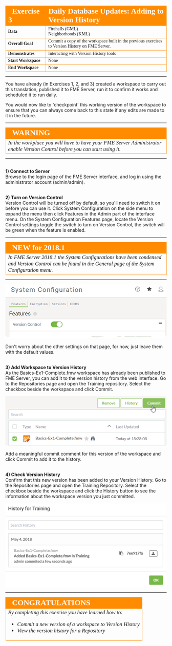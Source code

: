 <!--Exercise Section-->

<table style="border-spacing: 0px;border-collapse: collapse;font-family:serif">
<tr>
<td width=25% style="vertical-align:middle;background-color:darkorange;border: 2px solid darkorange">
<i class="fa fa-cogs fa-lg fa-pull-left fa-fw" style="color:white;padding-right: 12px;vertical-align:text-top"></i>
<span style="color:white;font-size:x-large;font-weight: bold">Exercise 3</span>
</td>
<td style="border: 2px solid darkorange;background-color:darkorange;color:white">
<span style="color:white;font-size:x-large;font-weight: bold">Daily Database Updates: Adding to Version History</span>
</td>
</tr>

<tr>
<td style="border: 1px solid darkorange; font-weight: bold">Data</td>
<td style="border: 1px solid darkorange">Firehalls (GML)<br>Neighborhoods (KML)</td>
</tr>

<tr>
<td style="border: 1px solid darkorange; font-weight: bold">Overall Goal</td>
<td style="border: 1px solid darkorange">Commit a copy of the workspace built in the previous exercises to Version History on FME Server.</td>
</tr>

<tr>
<td style="border: 1px solid darkorange; font-weight: bold">Demonstrates</td>
<td style="border: 1px solid darkorange">Interacting with Version History tools</td>
</tr>

<tr>
<td style="border: 1px solid darkorange; font-weight: bold">Start Workspace</td>
<td style="border: 1px solid darkorange">None</td>
</tr>

<tr>
<td style="border: 1px solid darkorange; font-weight: bold">End Workspace</td>
<td style="border: 1px solid darkorange">None</td>
</tr>

</table>

---

You have already (in Exercises 1, 2, and 3) created a workspace to carry out this translation, published it to FME Server, run it to confirm it works and scheduled it to run daily.

You would now like to 'checkpoint' this working version of the workspace to ensure that you can always come back to this state if any edits are made to it in the future.

---

<!--Warning Section--> 

<table style="border-spacing: 0px">
<tr>
<td style="vertical-align:middle;background-color:darkorange;border: 2px solid darkorange">
<i class="fa fa-exclamation-triangle fa-lg fa-pull-left fa-fw" style="color:white;padding-right: 12px;vertical-align:text-top"></i>
<span style="color:white;font-size:x-large;font-weight: bold;font-family:serif">WARNING</span>
</td>
</tr>

<tr>
<td style="border: 1px solid darkorange">
<span style="font-family:serif; font-style:italic; font-size:larger">
In the workplace you will have to have your FME Server Administrator enable Version Control before you can start using it. 
</span>
</td>
</tr>
</table>

---

<br>**1) Connect to Server**
<br>Browse to the login page of the FME Server interface, and log in using the administrator account (admin/admin).

<br>**2) Turn on Version Control**
<br>Version Control will be turned off by default, so you'll need to switch it on before you can use it. Click System Configuration on the side menu to expand the menu then click Features in the Admin part of the interface menu. On the System Configuration Features page, locate the Version Control settings toggle the switch to turn on Version Control, the switch will be green when the feature is enabled.

---

<!--Warning Section--> 

<table style="border-spacing: 0px">
<tr>
<td style="vertical-align:middle;background-color:darkorange;border: 2px solid darkorange">
<i class="fa fa-exclamation-triangle fa-lg fa-pull-left fa-fw" style="color:white;padding-right: 12px;vertical-align:text-top"></i>
<span style="color:white;font-size:x-large;font-weight: bold;font-family:serif">NEW for 2018.1</span>
</td>
</tr>

<tr>
<td style="border: 1px solid darkorange">
<span style="font-family:serif; font-style:italic; font-size:larger">
In FME Server 2018.1 the System Configurations have been condensed and Version Control can be found in the General page of the System Configuration menu. 
</span>
</td>
</tr>
</table>

---

![](./Images/Img1.238.Ex4.VersionControlToggle.png)

Don't worry about the other settings on that page, for now, just leave them with the default values.

<br>**3) Add Workspace to Version History**
<br>As the Basics-Ex1-Complete.fmw workspace has already been published to FME Server, you can add it to the version history from the web interface. Go to the Repositories page and open the Training repository. Select the checkbox beside the workspace and click Commit.

![](./Images/Img1.239.Ex4.CommitFromRepository.png)

Add a meaningful commit comment for this version of the workspace and click Commit to add it to the history.

<br>**4) Check Version History**
<br>Confirm that this new version has been added to your Version History. Go to the Repositories page and open the Training Repository. Select the checkbox beside the workspace and click the History button to see the information about the workspace version you just committed.

![](./Images/Img1.240.Ex4.ViewHistory.png)

---

<!--Exercise Congratulations Section-->

<table style="border-spacing: 0px">
<tr>
<td style="vertical-align:middle;background-color:darkorange;border: 2px solid darkorange">
<i class="fa fa-thumbs-o-up fa-lg fa-pull-left fa-fw" style="color:white;padding-right: 12px;vertical-align:text-top"></i>
<span style="color:white;font-size:x-large;font-weight: bold;font-family:serif">CONGRATULATIONS</span>
</td>
</tr>

<tr>
<td style="border: 1px solid darkorange">
<span style="font-family:serif; font-style:italic; font-size:larger">
By completing this exercise you have learned how to:
<br>
<ul><li>Commit a new version of a workspace to Version History</li>
<li>View the version history for a Repository</li>
</span>
</td>
</tr>
</table>
